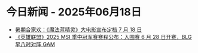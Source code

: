 # 今日新闻 - 2025年06月18日
- [暑期合家欢：《魔法蓝精灵》大电影宣布定档 7 月 18 日](https://www.ithome.com/0/861/668.htm)
- [《英雄联盟》2025 MSI 季中冠军赛赛程公布：入围赛 6 月 28 日开赛，BLG 早八时对阵 GAM](https://www.ithome.com/0/861/667.htm)
